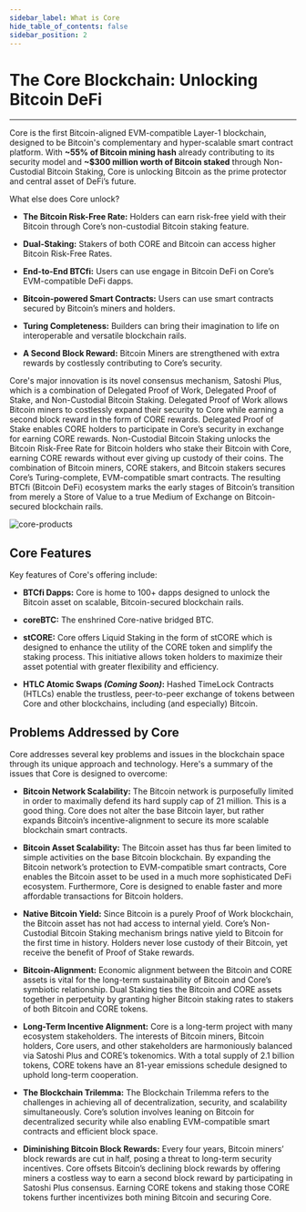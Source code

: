 ```yaml
---
sidebar_label: What is Core 
hide_table_of_contents: false
sidebar_position: 2
---
```


# The Core Blockchain: Unlocking Bitcoin DeFi
---

Core is the first Bitcoin-aligned EVM-compatible Layer-1 blockchain, designed to be Bitcoin's complementary and hyper-scalable smart contract platform. With **~55% of Bitcoin mining hash** already contributing to its security model and **~$300 million worth of Bitcoin staked** through Non-Custodial Bitcoin Staking, Core is unlocking Bitcoin as the prime protector and central asset of DeFi’s future.

What else does Core unlock?
* **The Bitcoin Risk-Free Rate:** Holders can earn risk-free yield with their Bitcoin through Core’s non-custodial Bitcoin staking feature.

* **Dual-Staking:** Stakers of both CORE and Bitcoin can access higher Bitcoin Risk-Free Rates.

* **End-to-End BTCfi:** Users can use engage in Bitcoin DeFi on Core’s EVM-compatible DeFi dapps.

* **Bitcoin-powered Smart Contracts:** Users can use smart contracts secured by Bitcoin’s miners and holders.

* **Turing Completeness:** Builders can bring their imagination to life on interoperable and versatile blockchain rails.

* **A Second Block Reward:** Bitcoin Miners are strengthened with extra rewards by costlessly contributing to Core’s security.

Core's major innovation is its novel consensus mechanism, Satoshi Plus, which is a combination of Delegated Proof of Work, Delegated Proof of Stake, and Non-Custodial Bitcoin Staking. Delegated Proof of Work allows Bitcoin miners to costlessly expand their security to Core while earning a second block reward in the form of CORE rewards. Delegated Proof of Stake enables CORE holders to participate in Core’s security in exchange for earning CORE rewards. Non-Custodial Bitcoin Staking unlocks the Bitcoin Risk-Free Rate for Bitcoin holders who stake their Bitcoin with Core, earning CORE rewards without ever giving up custody of their coins. The combination of Bitcoin miners, CORE stakers, and Bitcoin stakers secures Core’s Turing-complete, EVM-compatible smart contracts. The resulting BTCfi (Bitcoin DeFi) ecosystem marks the early stages of Bitcoin’s transition from merely a Store of Value to a true Medium of Exchange on Bitcoin-secured blockchain rails. 

![core-products](../../../static/img/Core_Products.png)


## Core Features

Key features of Core's offering include:

* **BTCfi Dapps:** Core is home to 100+ dapps designed to unlock the Bitcoin asset on scalable, Bitcoin-secured blockchain rails. 

* **coreBTC:** The enshrined Core-native bridged BTC.

* **stCORE:** Core offers Liquid Staking in the form of stCORE which is designed to enhance the utility of the CORE token and simplify the staking process. This initiative allows token holders to maximize their asset potential with greater flexibility and efficiency.

* **HTLC Atomic Swaps _(Coming Soon)_:** Hashed TimeLock Contracts (HTLCs) enable the trustless, peer-to-peer exchange of tokens between Core and other blockchains, including (and especially) Bitcoin.

## Problems Addressed by Core

Core addresses several key problems and issues in the blockchain space through its unique approach and technology. Here's a summary of the issues that Core is designed to overcome:

* **Bitcoin Network Scalability:** The Bitcoin network is purposefully limited in order to maximally defend its hard supply cap of 21 million. This is a good thing. Core does not alter the base Bitcoin layer, but rather expands Bitcoin’s incentive-alignment to secure its more scalable blockchain smart contracts.

* **Bitcoin Asset Scalability:** The Bitcoin asset has thus far been limited to simple activities on the base Bitcoin blockchain. By expanding the Bitcoin network’s protection to EVM-compatible smart contracts, Core enables the Bitcoin asset to be used in a much more sophisticated DeFi ecosystem. Furthermore, Core is designed to enable faster and more affordable transactions for Bitcoin holders.

* **Native Bitcoin Yield:** Since Bitcoin is a purely Proof of Work blockchain, the Bitcoin asset has not had access to internal yield. Core’s Non-Custodial Bitcoin Staking mechanism brings native yield to Bitcoin for the first time in history. Holders never lose custody of their Bitcoin, yet receive the benefit of Proof of Stake rewards.

* **Bitcoin-Alignment:** Economic alignment between the Bitcoin and CORE assets is vital for the long-term sustainability of Bitcoin and Core’s symbiotic relationship. Dual Staking ties the Bitcoin and CORE assets together in perpetuity by granting higher Bitcoin staking rates to stakers of both Bitcoin and CORE tokens.

* **Long-Term Incentive Alignment:** Core is a long-term project with many ecosystem stakeholders. The interests of Bitcoin miners, Bitcoin holders, Core users, and other stakeholders are harmoniously balanced via Satoshi Plus and CORE’s tokenomics. With a total supply of 2.1 billion tokens, CORE tokens have an 81-year emissions schedule designed to uphold long-term cooperation.

* **The Blockchain Trilemma:** The Blockchain Trilemma refers to the challenges in achieving all of decentralization, security, and scalability simultaneously. Core’s solution involves leaning on Bitcoin for decentralized security while also enabling EVM-compatible smart contracts and efficient block space.

* **Diminishing Bitcoin Block Rewards:** Every four years, Bitcoin miners’ block rewards are cut in half, posing a threat to long-term security incentives. Core offsets Bitcoin’s declining block rewards by offering miners a costless way to earn a second block reward by participating in Satoshi Plus consensus. Earning CORE tokens and staking those CORE tokens further incentivizes both mining Bitcoin and securing Core. 
